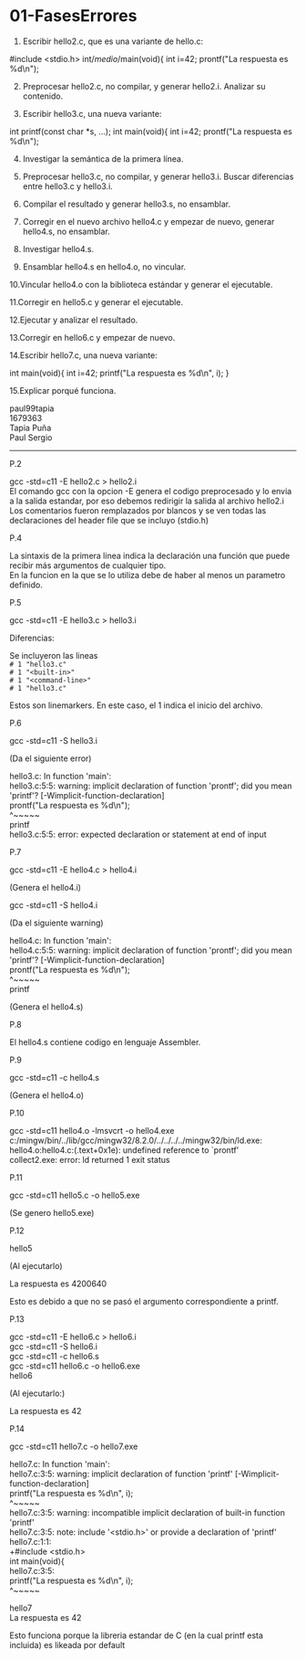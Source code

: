 # 01-FasesErrores

1. Escribir hello2.c, que es una variante de hello.c:

#include <stdio.h>
int/*medio*/main(void){
int i=42;
 prontf("La respuesta es %d\n");
 
2. Preprocesar hello2.c, no compilar, y generar hello2.i. Analizar su
contenido.

3. Escribir hello3.c, una nueva variante:

int printf(const char *s, ...);
int main(void){
int i=42;
 prontf("La respuesta es %d\n");
 
4. Investigar la semántica de la primera línea.

5. Preprocesar hello3.c, no compilar, y generar hello3.i. Buscar diferencias
entre hello3.c y hello3.i.

6. Compilar el resultado y generar hello3.s, no ensamblar.

7. Corregir en el nuevo archivo hello4.c y empezar de nuevo, generar
hello4.s, no ensamblar.

8. Investigar hello4.s.

9. Ensamblar hello4.s en hello4.o, no vincular.

10.Vincular hello4.o con la biblioteca estándar y generar el ejecutable.

11.Corregir en hello5.c y generar el ejecutable.

12.Ejecutar y analizar el resultado.

13.Corregir en hello6.c y empezar de nuevo.

14.Escribir hello7.c, una nueva variante:

int main(void){
int i=42;
 printf("La respuesta es %d\n", i);
}

15.Explicar porqué funciona.

paul99tapia  
1679363  
Tapia Puña  
Paul Sergio  

-----------------------------------------------------------------------------

P.2

gcc -std=c11 -E hello2.c > hello2.i  
El comando gcc con la opcion -E genera el codigo preprocesado y lo envia a la salida estandar, por eso debemos redirigir la salida al archivo hello2.i  
Los comentarios fueron remplazados por blancos y se ven todas las declaraciones del header file que se incluyo (stdio.h)  

P.4

La sintaxis de la primera linea indica la declaración una función que puede recibir más argumentos de cualquier tipo.  
En la funcion en la que se lo utiliza debe de haber al menos un parametro definido.

P.5

gcc -std=c11 -E hello3.c > hello3.i

Diferencias:

Se incluyeron las lineas  
`# 1 "hello3.c"`  
`# 1 "<built-in>"`  
`# 1 "<command-line>"`  
`# 1 "hello3.c"`  

Estos son linemarkers. En este caso, el 1 indica el inicio del archivo.

P.6

gcc -std=c11 -S hello3.i

(Da el siguiente error)

hello3.c: In function 'main':  
hello3.c:5:5: warning: implicit declaration of function 'prontf'; did you mean 'printf'? [-Wimplicit-function-declaration]  
     prontf("La respuesta es %d\n");  
     ^~~~~~  
     printf  
hello3.c:5:5: error: expected declaration or statement at end of input  

P.7

gcc -std=c11 -E hello4.c > hello4.i

(Genera el hello4.i)

gcc -std=c11 -S hello4.i

(Da el siguiente warning)

hello4.c: In function 'main':  
hello4.c:5:5: warning: implicit declaration of function 'prontf'; did you mean 'printf'? [-Wimplicit-function-declaration]  
     prontf("La respuesta es %d\n");  
     ^~~~~~  
     printf  

(Genera el hello4.s)

P.8 

El hello4.s contiene codigo en lenguaje Assembler.

P.9

gcc -std=c11 -c hello4.s

(Genera el hello4.o)

P.10

gcc -std=c11 hello4.o -lmsvcrt -o hello4.exe  
c:/mingw/bin/../lib/gcc/mingw32/8.2.0/../../../../mingw32/bin/ld.exe: hello4.o:hello4.c:(.text+0x1e): undefined reference to `prontf'  
collect2.exe: error: ld returned 1 exit status  

P.11

gcc -std=c11 hello5.c -o hello5.exe

(Se genero hello5.exe)

P.12

hello5

(Al ejecutarlo)
 
La respuesta es 4200640

Esto es debido a que no se pasó el argumento correspondiente a printf.

P.13

gcc -std=c11 -E hello6.c > hello6.i  
gcc -std=c11 -S hello6.i  
gcc -std=c11 -c hello6.s  
gcc -std=c11 hello6.c -o hello6.exe  
hello6  

(Al ejecutarlo:)

La respuesta es 42

P.14

gcc -std=c11 hello7.c -o hello7.exe


hello7.c: In function 'main':  
hello7.c:3:5: warning: implicit declaration of function 'printf' [-Wimplicit-function-declaration]  
     printf("La respuesta es %d\n", i);  
     ^~~~~~  
hello7.c:3:5: warning: incompatible implicit declaration of built-in function 'printf'  
hello7.c:3:5: note: include '<stdio.h>' or provide a declaration of 'printf'  
hello7.c:1:1:  
+#include <stdio.h>  
 int main(void){  
hello7.c:3:5:  
     printf("La respuesta es %d\n", i);  
     ^~~~~~  

hello7  
La respuesta es 42  

Esto funciona porque la libreria estandar de C (en la cual printf esta incluida) es likeada por default

